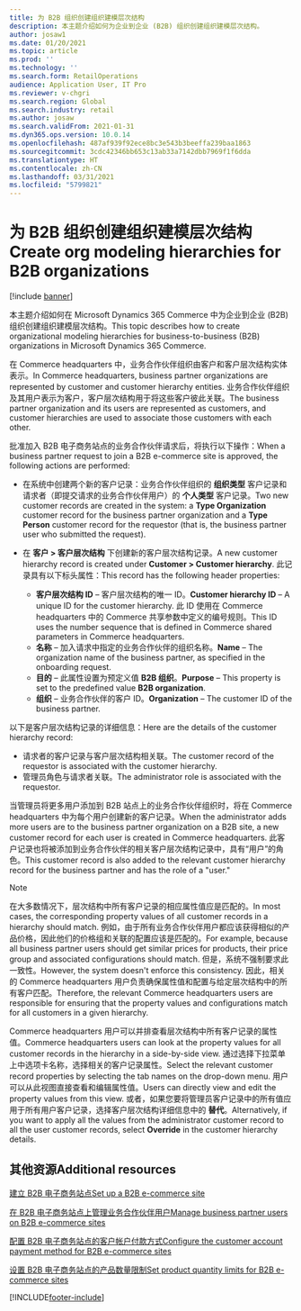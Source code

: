 ```yaml
---
title: 为 B2B 组织创建组织建模层次结构
description: 本主题介绍如何为企业到企业 (B2B) 组织创建组织建模层次结构。
author: josaw1
ms.date: 01/20/2021
ms.topic: article
ms.prod: ''
ms.technology: ''
ms.search.form: RetailOperations
audience: Application User, IT Pro
ms.reviewer: v-chgri
ms.search.region: Global
ms.search.industry: retail
ms.author: josaw
ms.search.validFrom: 2021-01-31
ms.dyn365.ops.version: 10.0.14
ms.openlocfilehash: 487af939f92ece8bc3e543b3beeffa239baa1863
ms.sourcegitcommit: 3cdc42346bb653c13ab33a7142dbb7969f1f6dda
ms.translationtype: HT
ms.contentlocale: zh-CN
ms.lasthandoff: 03/31/2021
ms.locfileid: "5799821"
---
```

# <a name="create-org-modeling-hierarchies-for-b2b-organizations"></a><span data-ttu-id="9497b-103">为 B2B 组织创建组织建模层次结构</span><span class="sxs-lookup"><span data-stu-id="9497b-103">Create org modeling hierarchies for B2B organizations</span></span>

[!include [banner](../../includes/banner.md)]

<span data-ttu-id="9497b-104">本主题介绍如何在 Microsoft Dynamics 365 Commerce 中为企业到企业 (B2B) 组织创建组织建模层次结构。</span><span class="sxs-lookup"><span data-stu-id="9497b-104">This topic describes how to create organizational modeling hierarchies for business-to-business (B2B) organizations in Microsoft Dynamics 365 Commerce.</span></span>

<span data-ttu-id="9497b-105">在 Commerce headquarters 中，业务合作伙伴组织由客户和客户层次结构实体表示。</span><span class="sxs-lookup"><span data-stu-id="9497b-105">In Commerce headquarters, business partner organizations are represented by customer and customer hierarchy entities.</span></span> <span data-ttu-id="9497b-106">业务合作伙伴组织及其用户表示为客户，客户层次结构用于将这些客户彼此关联。</span><span class="sxs-lookup"><span data-stu-id="9497b-106">The business partner organization and its users are represented as customers, and customer hierarchies are used to associate those customers with each other.</span></span>

<span data-ttu-id="9497b-107">批准加入 B2B 电子商务站点的业务合作伙伴请求后，将执行以下操作：</span><span class="sxs-lookup"><span data-stu-id="9497b-107">When a business partner request to join a B2B e-commerce site is approved, the following actions are performed:</span></span>

- <span data-ttu-id="9497b-108">在系统中创建两个新的客户记录：业务合作伙伴组织的 **组织类型** 客户记录和请求者（即提交请求的业务合作伙伴用户）的 **个人类型** 客户记录。</span><span class="sxs-lookup"><span data-stu-id="9497b-108">Two new customer records are created in the system: a **Type Organization** customer record for the business partner organization and a **Type Person** customer record for the requestor (that is, the business partner user who submitted the request).</span></span>
- <span data-ttu-id="9497b-109">在 **客户 \> 客户层次结构** 下创建新的客户层次结构记录。</span><span class="sxs-lookup"><span data-stu-id="9497b-109">A new customer hierarchy record is created under **Customer \> Customer hierarchy**.</span></span> <span data-ttu-id="9497b-110">此记录具有以下标头属性：</span><span class="sxs-lookup"><span data-stu-id="9497b-110">This record has the following header properties:</span></span>

    - <span data-ttu-id="9497b-111">**客户层次结构 ID** – 客户层次结构的唯一 ID。</span><span class="sxs-lookup"><span data-stu-id="9497b-111">**Customer hierarchy ID** – A unique ID for the customer hierarchy.</span></span> <span data-ttu-id="9497b-112">此 ID 使用在 Commerce headquarters 中的 Commerce 共享参数中定义的编号规则。</span><span class="sxs-lookup"><span data-stu-id="9497b-112">This ID uses the number sequence that is defined in Commerce shared parameters in Commerce headquarters.</span></span>
    - <span data-ttu-id="9497b-113">**名称** – 加入请求中指定的业务合作伙伴的组织名称。</span><span class="sxs-lookup"><span data-stu-id="9497b-113">**Name** – The organization name of the business partner, as specified in the onboarding request.</span></span>
    - <span data-ttu-id="9497b-114">**目的** – 此属性设置为预定义值 **B2B 组织**。</span><span class="sxs-lookup"><span data-stu-id="9497b-114">**Purpose** – This property is set to the predefined value **B2B organization**.</span></span>
    - <span data-ttu-id="9497b-115">**组织** – 业务合作伙伴的客户 ID。</span><span class="sxs-lookup"><span data-stu-id="9497b-115">**Organization** – The customer ID of the business partner.</span></span>

<span data-ttu-id="9497b-116">以下是客户层次结构记录的详细信息：</span><span class="sxs-lookup"><span data-stu-id="9497b-116">Here are the details of the customer hierarchy record:</span></span>

- <span data-ttu-id="9497b-117">请求者的客户记录与客户层次结构相关联。</span><span class="sxs-lookup"><span data-stu-id="9497b-117">The customer record of the requestor is associated with the customer hierarchy.</span></span>
- <span data-ttu-id="9497b-118">管理员角色与请求者关联。</span><span class="sxs-lookup"><span data-stu-id="9497b-118">The administrator role is associated with the requestor.</span></span>

<span data-ttu-id="9497b-119">当管理员将更多用户添加到 B2B 站点上的业务合作伙伴组织时，将在 Commerce headquarters 中为每个用户创建新的客户记录。</span><span class="sxs-lookup"><span data-stu-id="9497b-119">When the administrator adds more users are to the business partner organization on a B2B site, a new customer record for each user is created in Commerce headquarters.</span></span> <span data-ttu-id="9497b-120">此客户记录也将被添加到业务合作伙伴的相关客户层次结构记录中，具有“用户”的角色。</span><span class="sxs-lookup"><span data-stu-id="9497b-120">This customer record is also added to the relevant customer hierarchy record for the business partner and has the role of a "user."</span></span>

> [!NOTE]
> <span data-ttu-id="9497b-121">在大多数情况下，层次结构中所有客户记录的相应属性值应是匹配的。</span><span class="sxs-lookup"><span data-stu-id="9497b-121">In most cases, the corresponding property values of all customer records in a hierarchy should match.</span></span> <span data-ttu-id="9497b-122">例如，由于所有业务合作伙伴用户都应该获得相似的产品价格，因此他们的价格组和关联的配置应该是匹配的。</span><span class="sxs-lookup"><span data-stu-id="9497b-122">For example, because all business partner users should get similar prices for products, their price group and associated configurations should match.</span></span> <span data-ttu-id="9497b-123">但是，系统不强制要求此一致性。</span><span class="sxs-lookup"><span data-stu-id="9497b-123">However, the system doesn't enforce this consistency.</span></span> <span data-ttu-id="9497b-124">因此，相关的 Commerce headquarters 用户负责确保属性值和配置与给定层次结构中的所有客户匹配。</span><span class="sxs-lookup"><span data-stu-id="9497b-124">Therefore, the relevant Commerce headquarters users are responsible for ensuring that the property values and configurations match for all customers in a given hierarchy.</span></span>

<span data-ttu-id="9497b-125">Commerce headquarters 用户可以并排查看层次结构中所有客户记录的属性值。</span><span class="sxs-lookup"><span data-stu-id="9497b-125">Commerce headquarters users can look at the property values for all customer records in the hierarchy in a side-by-side view.</span></span> <span data-ttu-id="9497b-126">通过选择下拉菜单上中选项卡名称，选择相关的客户记录属性。</span><span class="sxs-lookup"><span data-stu-id="9497b-126">Select the relevant customer record properties by selecting the tab names on the drop-down menu.</span></span> <span data-ttu-id="9497b-127">用户可以从此视图直接查看和编辑属性值。</span><span class="sxs-lookup"><span data-stu-id="9497b-127">Users can directly view and edit the property values from this view.</span></span> <span data-ttu-id="9497b-128">或者，如果您要将管理员客户记录中的所有值应用于所有用户客户记录，选择客户层次结构详细信息中的 **替代**。</span><span class="sxs-lookup"><span data-stu-id="9497b-128">Alternatively, if you want to apply all the values from the administrator customer record to all the user customer records, select **Override** in the customer hierarchy details.</span></span>

## <a name="additional-resources"></a><span data-ttu-id="9497b-129">其他资源</span><span class="sxs-lookup"><span data-stu-id="9497b-129">Additional resources</span></span>

[<span data-ttu-id="9497b-130">建立 B2B 电子商务站点</span><span class="sxs-lookup"><span data-stu-id="9497b-130">Set up a B2B e-commerce site</span></span>](set-up-b2b-site.md)

[<span data-ttu-id="9497b-131">在 B2B 电子商务站点上管理业务合作伙伴用户</span><span class="sxs-lookup"><span data-stu-id="9497b-131">Manage business partner users on B2B e-commerce sites</span></span>](manage-b2b-users.md)

[<span data-ttu-id="9497b-132">配置 B2B 电子商务站点的客户帐户付款方式</span><span class="sxs-lookup"><span data-stu-id="9497b-132">Configure the customer account payment method for B2B e-commerce sites</span></span>](payment-method.md)

[<span data-ttu-id="9497b-133">设置 B2B 电子商务站点的产品数量限制</span><span class="sxs-lookup"><span data-stu-id="9497b-133">Set product quantity limits for B2B e-commerce sites</span></span>](quantity-limits.md)


[!INCLUDE[footer-include](../../includes/footer-banner.md)]